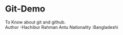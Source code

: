 # Git-Demo
To Know about git and github.
  <br>
Author -Hachibur Rahman Antu
Nationality :Bangladeshi
